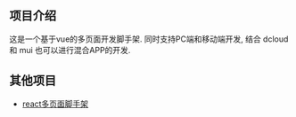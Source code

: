 ## 项目介绍

这是一个基于vue的多页面开发脚手架. 同时支持PC端和移动端开发, 结合 dcloud 和 mui 也可以进行混合APP的开发. 



## 其他项目

*  [react多页面脚手架](https://github.com/fjmhzyh/create-react-app-multiPage)

  

  






